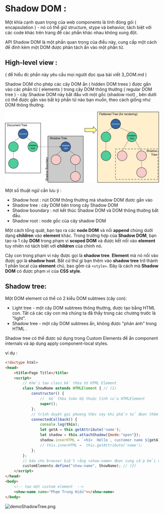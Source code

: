 # Shadow DOM :

Một khía cạnh quan trọng của web components là tính đóng gói ( encapsulation ) - nó có thể giữ structure, stype và behavior, tách biệt với các code khác trên trang để các phần khác nhau không xung đột. 

API Shadow DOM là một phần quan trọng của điều này, cung cấp một cách để đính kèm một DOM được phân tách ẩn vào một phần tử. 

## High-level view :
( để hiểu đc phần này yêu cầu mọi người đọc qua bài viết 3_DOM.md )

Shadow DOM cho phép các cây DOM ẩn ( hidden DOM trees ) được gắn vào các phần tử ( elements ) trong cây DOM thông thường ( regular DOM tree ) - cây Shadow DOM này bắt đầu với một gốc (shadow root) , bên dưới có thể được gắn vào bất kỳ phần tử nào bạn muốn, theo cách giống như DOM thông thường.

![shadowdom.jpg](https://github.com/mana147/JavaScript/blob/main/web-components/img/shadowdom.jpg?raw=true)

Một số thuật ngữ cần lưu ý :

- Shadow host : nút DOM thông thường mà shadow DOM đươc gắn vào
- Shadow tree : cây DOM bên trong cây Shadow DOM 
- Shadow boundary : nơi kết thúc Shadow DOM và DOM thông thường bắt đầu.
- Shadow root : node gốc của cây shadow DOM

Một cách tổng quát, bạn tạo ra các **node DOM** và nối **append** chúng dưới dạng **children** vào **element** khác. Trong trường hợp của **Shadow DOM**, bạn tạo ra 1 cây **DOM** trong phạm vi **scoped DOM** và được kết nối vào **element** tuy nhiên nó tách biệt với **children** của chính nó. 

Cây con trong phạm vi này được gọi là **shadow tree**. **Element** mà nó nối vào được gọi là **shadow host**. Bất cứ thứ gì bạn thêm vào **shadow tree** trở thành 1 phần local của **element** chủ, bao gồm cả ```<style>```. Đây là cách mà **Shadow DOM** có được phạm vi của **CSS style**.

## Shadow tree:

Một DOM element có thể có 2 kiểu DOM subtrees (cây con):
- Light tree - một cây DOM subtrees thông thường, được tạo bằng HTML con. Tất cả các cây con mà chúng ta đã thấy trong các chương trước là "light".
- Shadow tree - một cây DOM subtrees ẩn, không được "phản ánh" trong HTML .

Shadow tree có thể được sử dụng trong Custom Elements để ẩn component internals và áp dụng apply component-local styles.

ví dụ :
```html
<!doctype html>
<head>
    <title>Page Title</title>
    <script>
        // khởi tạo class kế thừa từ HTML Element 
        class ShowName extends HTMLElement { // (1)
            constructor() {
                //  kế thừa toàn bộ thuộc tính của HTMLElement
                super();
            };
            // trình duyệt gọi phương thức này khi phần tử được thêm vào document
            connectedCallback() {
                console.log(this);     
                let getA = this.getAttribute('name');
                let shadow = this.attachShadow({mode:"open"});
                shadow.innerHTML = `<h1>  Hello , customer name ${getA} </h1>`;
                // this.innerHTML =  this.getAttribute('name');    
            };
        };
        // báo cho browser biết rằng <show-name> được cung cấp bởi class mới
        customElements.define("show-name", ShowName); // (2)
    </script>
</head>
<body>
    <!-- tạo một custom element  -->
    <show-name name="Phạm Trung Hiếu"></show-name>
</body>
```

![demoShadowTree.png]()
